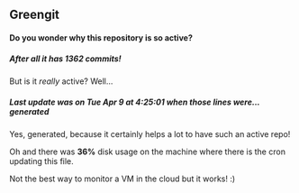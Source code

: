 ## Greengit

#### Do you wonder why this repository is so active?

##### After all it has 1362 commits!

But is it *really* active? Well...

##### Last update was on Tue Apr 9 at 4:25:01 when those lines were... generated

Yes, generated, because it certainly helps a lot to have such an active repo!

Oh and there was **36%** disk usage on the machine
where there is the cron updating this file.

Not the best way to monitor a VM in the cloud but it works! :)
